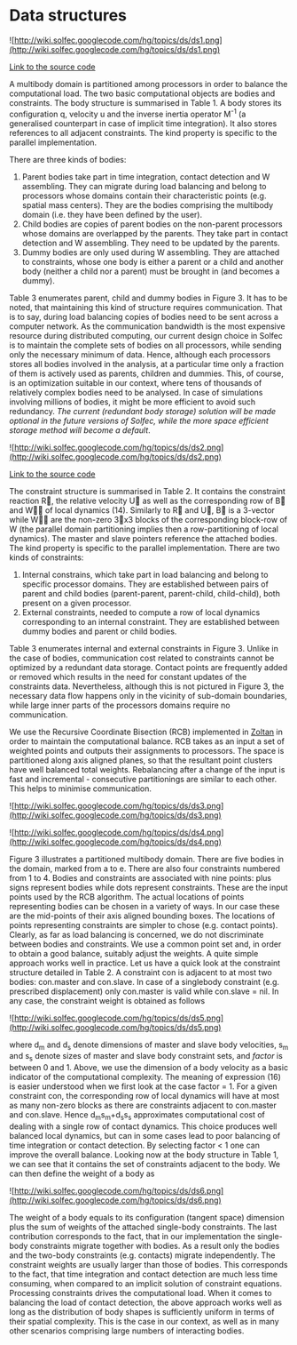 # Data structures #

![http://wiki.solfec.googlecode.com/hg/topics/ds/ds1.png](http://wiki.solfec.googlecode.com/hg/topics/ds/ds1.png)

[Link to the source code](http://code.google.com/p/solfec/source/browse/bod.h#126)

A multibody domain is partitioned among processors in order to balance the computational load. The two basic computational objects are bodies and constraints. The body structure is summarised in Table 1. A body stores its configuration q, velocity u and the inverse inertia operator M<sup>-1</sup> (a generalised counterpart in case of implicit time integration). It also stores references to all adjacent constraints. The kind property is specific to the parallel implementation.

There are three kinds of bodies:

  1. Parent bodies take part in time integration, contact detection and W assembling. They can migrate during load balancing and belong to processors whose domains contain their characteristic points (e.g. spatial mass centers). They are the bodies comprising the multibody domain (i.e. they have been defined by the user).
  1. Child bodies are copies of parent bodies on the non-parent processors whose domains are overlapped by the parents. They take part in contact detection and W assembling. They need to be updated by the parents.
  1. Dummy bodies are only used during W assembling. They are attached to constraints, whose one body is either a parent or a child and another body (neither a child nor a parent) must be brought in (and becomes a dummy).

Table 3 enumerates parent, child and dummy bodies in Figure 3. It has to be noted, that maintaining this kind of structure requires communication. That is to say, during load balancing copies of bodies need to be sent across a computer network. As the communication bandwidth is the most expensive resource during
distributed computing, our current design choice in Solfec is to maintain the complete sets of bodies on all processors, while sending only the necessary minimum of data. Hence, although each processors stores all bodies involved in the analysis, at a particular time only a fraction of them is actively used as parents, children and dummies. This, of course, is an optimization suitable in our context, where tens of thousands of relatively complex bodies need to be analysed. In case of simulations involving millions of bodies, it might be more efficient to avoid such redundancy. _The current (redundant body storage) solution will be made optional in the future versions of Solfec, while the more space efficient storage method will become a default_.

![http://wiki.solfec.googlecode.com/hg/topics/ds/ds2.png](http://wiki.solfec.googlecode.com/hg/topics/ds/ds2.png)

[Link to the source code](http://code.google.com/p/solfec/source/browse/dom.h#58)

The constraint structure is summarised in Table 2. It contains the constraint reaction R, the relative velocity U as well as the corresponding row of B and W of local dynamics (14). Similarly to R and U, B is a 3-vector while W are the non-zero 3x3 blocks of the corresponding block-row of W (the parallel domain partitioning implies then a row-partitioning of local dynamics). The master and slave pointers reference the attached bodies. The kind property is specific to the parallel implementation. There are two kinds of constraints:

  1. Internal constrains, which take part in load balancing and belong to specific processor domains. They are established between pairs of parent and child bodies (parent-parent, parent-child, child-child), both present on a given processor.
  1. External constraints, needed to compute a row of local dynamics corresponding to an internal constraint. They are established between dummy bodies and parent or child bodies.

Table 3 enumerates internal and external constraints in Figure 3. Unlike in the case of bodies, communication cost related to constraints cannot be optimized by a redundant data storage. Contact points are frequently added or removed which results in the need for constant updates of the constraints data. Nevertheless, although this is not pictured in Figure 3, the necessary data flow happens only in the vicinity of sub-domain boundaries, while large inner parts of the processors domains require no communication.

We use the Recursive Coordinate Bisection (RCB) implemented in [Zoltan](http://www.cs.sandia.gov/Zoltan/) in order to maintain the computational balance. RCB takes as an input a set of weighted points and outputs their assignments to processors. The space is partitioned along axis aligned planes, so that the resultant point clusters have well balanced total weights. Rebalancing after a change of the input is fast and incremental - consecutive partitionings are similar to each other. This helps to minimise communication.

![http://wiki.solfec.googlecode.com/hg/topics/ds/ds3.png](http://wiki.solfec.googlecode.com/hg/topics/ds/ds3.png)

![http://wiki.solfec.googlecode.com/hg/topics/ds/ds4.png](http://wiki.solfec.googlecode.com/hg/topics/ds/ds4.png)

Figure 3 illustrates a partitioned multibody domain. There are five bodies in the domain, marked from a to e. There are also four constraints numbered from 1 to 4. Bodies and constraints are associated with nine points: plus signs represent bodies while dots represent constraints. These are the input points used by the RCB algorithm. The actual locations of points representing bodies can be chosen in a variety of ways. In our case these are the mid-points of their axis aligned bounding boxes. The locations of points representing constraints are simpler to chose (e.g. contact points). Clearly, as far as load balancing is concerned, we do not discriminate between bodies and constraints. We use
a common point set and, in order to obtain a good balance, suitably adjust the weights. A quite simple approach works well in practice. Let us have a quick look at the constraint structure detailed in Table 2. A constraint con is
adjacent to at most two bodies: con.master and con.slave. In case of a singlebody constraint (e.g. prescribed displacement) only con.master is valid while con.slave = nil. In any case, the constraint weight is obtained as follows

![http://wiki.solfec.googlecode.com/hg/topics/ds/ds5.png](http://wiki.solfec.googlecode.com/hg/topics/ds/ds5.png)

where d<sub>m</sub> and d<sub>s</sub> denote dimensions of master and slave body velocities, s<sub>m</sub> and s<sub>s</sub> denote sizes of master and slave body constraint sets, and _factor_ is between 0 and 1. Above, we use the dimension of a body velocity as a basic indicator of the computational complexity. The meaning of expression (16) is easier understood when we first look at the case factor = 1. For a given constraint con, the corresponding row of local dynamics will have at most as many non-zero blocks as there are constraints adjacent to con.master and con.slave. Hence d<sub>m</sub>s<sub>m</sub>+d<sub>s</sub>s<sub>s</sub> approximates computational cost of dealing with a single row of contact dynamics. This choice produces well balanced local dynamics, but can in some cases lead to poor balancing of time integration or contact detection. By selecting factor < 1 one can improve the overall balance. Looking now at the body structure in Table 1, we can see that it contains the set of constraints adjacent to the body. We can then define the weight of a body as

![http://wiki.solfec.googlecode.com/hg/topics/ds/ds6.png](http://wiki.solfec.googlecode.com/hg/topics/ds/ds6.png)

The weight of a body equals to its configuration (tangent space) dimension plus the sum of weights of the attached single-body constraints. The last contribution corresponds to the fact, that in our implementation the single-body constraints migrate together with bodies. As a result only the bodies and the two-body constraints (e.g. contacts) migrate independently. The constraint weights are usually larger than those of bodies. This corresponds to the fact, that time integration and contact detection are much less time consuming, when compared to an implicit solution of constraint equations. Processing constraints drives the computational load. When it comes to balancing the load of contact detection, the above approach works well as long as the distribution of body shapes is sufficiently uniform in terms of their spatial complexity. This is the case in our context, as well as in many other scenarios comprising large numbers of interacting bodies.